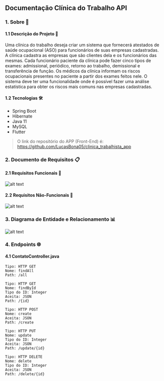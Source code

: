 ## Documentação Clínica do Trabalho API

### 1. Sobre 📌

#### 1.1 Descrição do Projeto 📲
Uma clínica do trabalho deseja criar um sistema que fornecerá atestados de saúde ocupacional (ASO) para funcionários de suas empresas cadastradas. A clínica cadastra as empresas que são clientes dela e os funcionários das mesmas. Cada funcionário paciente da clínica pode fazer cinco tipos de exames: admissional, periódico, retorno ao trabalho, demissional e transferência de função. Os médicos da clínica informam os riscos ocupacionais presentes no paciente a partir dos exames feitos nele. O sistema deve ter uma funcionalidade onde é possível fazer uma análise estatística para obter os riscos mais comuns nas empresas cadastradas.


#### 1.2 Tecnologias 🛠
* Spring Boot
* Hibernate
* Java 11
* MySQL
* Flutter

> O link do repositório do APP (Front-End) é: https://github.com/LucasBona05/clinica_trabalhista_app

### 2. Documento de Requisitos 📋

#### 2.1 Requisitos Funcionais 📑
![alt text](https://i.imgur.com/4bhzSF5.png)

#### 2.2 Requisitos Não-Funcionais 📑
![alt text](https://i.imgur.com/C8b7i46.png)

### 3. Diagrama de Entidade e Relacionamento 📊
![alt text](https://i.imgur.com/4M4URPD.png)

### 4. Endpoints 🌐

#### 4.1 ContatoController.java
```
Tipo: HTTP GET
Nome: findAll
Path: /all

Tipo: HTTP GET
Nome: findById
Tipo do ID: Integer
Aceita: JSON
Path: /{id}

Tipo: HTTP POST
Nome: create
Aceita: JSON
Path: /create

Tipo: HTTP PUT
Nome: update
Tipo do ID: Integer
Aceita: JSON
Path: /update/{id}

Tipo: HTTP DELETE
Nome: delete
Tipo do ID: Integer
Aceita: JSON
Path: /delete/{id}
```
